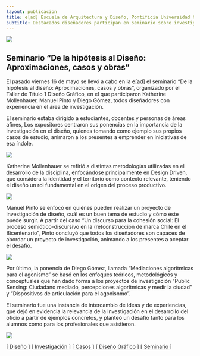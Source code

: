 ```yaml
---
layout: publicacion
title: e[ad] Escuela de Arquitectura y Diseño, Pontificia Universidad Católica de Valparaíso
subtitle: Destacados diseñadores participan en seminario sobre investigación y diseño
---
```

<div class='bloque'>
<article class="h-entry">
	<div class='prev-imagen franja'>
		<img class='centrada-vertical' src='{{ site.baseurl }}/img/imagen-publicacion1.jpg'>
	</div>
	<h2 class='rojo-claro'>Seminario “De la hipótesis al Diseño: Aproximaciones, casos y obras”</h2> <!-- subtítulo del post, en caso de no tener, no hay nada acá -->
	<div class="e-content p-summary p-name">
		<div class='bloque'>
			<p>El pasado viernes 16 de mayo se llevó a cabo en la e[ad] el seminario “De la hipótesis al diseño: Aproximaciones, casos y obras”, organizado por el Taller de Título 1 Diseño Gráfico, en el que participaron Katherine Mollenhauer, Manuel Pinto y Diego Gómez, todos diseñadores con experiencia en el área de investigación.</p>
			<p>El seminario estaba dirigido a estudiantes, docentes y personas de áreas afines, Los expositores centraron sus ponencias en la importancia de la investigación en el diseño, quienes tomando como ejemplo sus propios casos de estudio, animaron a los presentes a emprender en iniciativas de esa índole.</p>
			<img class='imagen-inserta izquierda' src='{{ site.baseurl }}/img/imagen-publicacion6.jpg'>
			<p>Katherine Mollenhauer se refirió a distintas metodologías utilizadas en el desarrollo de la disciplina, enfocándose principalmente en Design Driven, que considera la identidad y el territorio como contexto relevante, teniendo el diseño un rol fundamental en el origen del proceso productivo.</p>
		</div>
		<div class='bloque'>
			<img class='imagen-inserta derecha' src='{{ site.baseurl }}/img/imagen-publicacion2.jpg'>
			<p>Manuel Pinto se enfocó en quiénes pueden realizar un proyecto de investigación de diseño, cuál es un buen tema de estudio y cómo éste puede surgir. A partir del caso “Un discurso para la cohesión social: El proceso semiótico-discursivo en la (re)construcción de marca Chile en el Bicentenario”, Pinto concluyó que todos los diseñadores son capaces de abordar un proyecto de investigación, animando a los presentes a aceptar el desafío.</p>
		</div>
		<div class='bloque'>
			<img class='imagen-inserta izquierda' src='{{ site.baseurl }}/img/imagen-publicacion3.jpg'><p>Por último, la ponencia de Diego Gómez, llamada “Mediaciones algorítmicas para el agonismo” se basó en los enfoques teóricos, metodológicos y conceptuales que han dado forma a los proyectos de investigación “Public Sensing: Ciudadano mediado, percepciones algorítmicas y medir la ciudad” y “Dispositivos de articulación para el agonisnmo”.</p>
		</div>
		<div class='bloque'>
			<p>El seminario fue una instancia de intercambio de ideas y de experiencias, que dejó en evidencia la relevancia de la investigación en el desarrollo del oficio a partir de ejemplos concretos, y planteó un desafío tanto para los alumnos como para los profesionales que asistieron.</p>
		</div>
	</div>
	<div class='prev-imagen franja'>
		<img class='centrada' src='{{ site.baseurl }}/img/imagen-publicacion5.jpg'>
	</div>
	<div class='keywords'>
		<p class='palabras'><a href='#'>[ Diseño ]</a> <a href='#'>[ Investigación ]</a> <a href='#'>[ Casos ]</a> <a href='#'>[ Diseño Gráfico ]</a> <a href='#'>[ Seminario ]</a></p>
	</div>
</article> 
</div>
